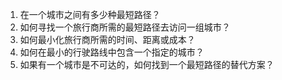 1. 在一个城市之间有多少种最短路径？
2. 如何寻找一个旅行商所需的最短路径去访问一组城市？
3. 如何最小化旅行商所需的时间、距离或成本？
4. 如何在最小的行驶路线中包含一个指定的城市？
5. 如果有一个城市是不可达的，如何找到一个最短路径的替代方案？